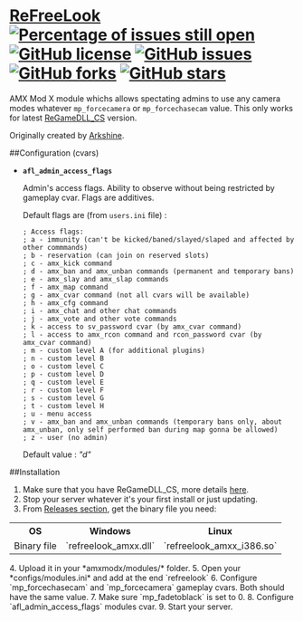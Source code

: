 # [ReFreeLook](https://github.com/rehlds/ReFreeLook) [![Percentage of issues still open](http://isitmaintained.com/badge/open/rehlds/ReFreeLook.svg)](http://isitmaintained.com/project/rehlds/ReFreeLook "Percentage of issues still open") [![GitHub license](https://img.shields.io/github/license/rehlds/ReFreeLook.svg?longCache=true&style=flat-square)](https://github.com/rehlds/ReFreeLook/blob/master/LICENSE) [![GitHub issues](https://img.shields.io/github/issues/rehlds/ReFreeLook.svg?longCache=true&style=flat-square)](https://github.com/rehlds/ReFreeLook/issues) [![GitHub forks](https://img.shields.io/github/forks/rehlds/ReFreeLook.svg?longCache=true&style=flat-square)](https://github.com/rehlds/ReFreeLook/network) [![GitHub stars](https://img.shields.io/github/stars/rehlds/ReFreeLook.svg?longCache=true&style=flat-square)](https://github.com/rehlds/ReFreeLook/stargazers)

AMX Mod X module whichs allows spectating admins to use any camera modes whatever `mp_forcecamera` or `mp_forcechasecam` value.
This only works for latest [ReGameDLL_CS](https://github.com/rehlds/ReGameDLL_CS) version.

Originally created by [Arkshine](https://github.com/Arkshine/AdminFreeLook).

##Configuration (cvars)

* __`afl_admin_access_flags`__

  Admin's access flags.
  Ability to observe without being restricted by gameplay cvar.
  Flags are additives.

  Default flags are (from `users.ini` file) :

  ```
  ; Access flags:
  ; a - immunity (can't be kicked/baned/slayed/slaped and affected by other commmands)
  ; b - reservation (can join on reserved slots)
  ; c - amx_kick command
  ; d - amx_ban and amx_unban commands (permanent and temporary bans)
  ; e - amx_slay and amx_slap commands
  ; f - amx_map command
  ; g - amx_cvar command (not all cvars will be available)
  ; h - amx_cfg command
  ; i - amx_chat and other chat commands
  ; j - amx_vote and other vote commands
  ; k - access to sv_password cvar (by amx_cvar command)
  ; l - access to amx_rcon command and rcon_password cvar (by amx_cvar command)
  ; m - custom level A (for additional plugins)
  ; n - custom level B
  ; o - custom level C
  ; p - custom level D
  ; q - custom level E
  ; r - custom level F
  ; s - custom level G
  ; t - custom level H
  ; u - menu access
  ; v - amx_ban and amx_unban commands (temporary bans only, about amx_unban, only self performed ban during map gonna be allowed)
  ; z - user (no admin)
  ```

  Default value : *"d"*

##Installation

1. Make sure that you have ReGameDLL_CS, more details [here](https://github.com/rehlds/ReGameDLL_CS#how-can-use-it).
2. Stop your server whatever it's your first install or just updating.
3. From [Releases section](https://github.com/s1lentq/ReFreeLook/releases/latest), get the binary file you need:
<table>
	<tbody>
		<tr>
			<th align="center">OS</th>
			<th align="center">Windows</th>
			<th align="center">Linux</th>
		</tr>
		<tr>
			<td align="center">Binary file</td>
			<td align="center">`refreelook_amxx.dll`</td>
			<td align="center">`refreelook_amxx_i386.so`</td>
		</tr>
	</tbody>
</table>
4. Upload it in your *amxmodx/modules/* folder.
5. Open your *configs/modules.ini* and add at the end `refreelook`
6. Configure `mp_forcechasecam` and `mp_forcecamera` gameplay cvars. Both should have the same value.
7. Make sure `mp_fadetoblack` is set to 0.
8. Configure `afl_admin_access_flags` modules cvar.
9. Start your server.

